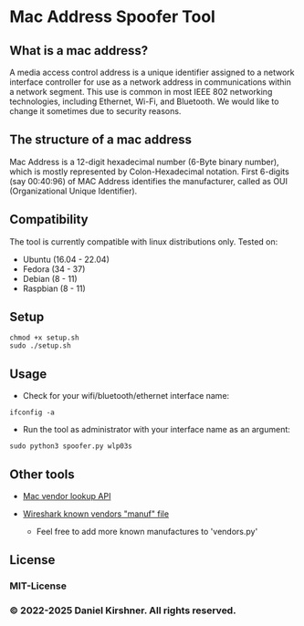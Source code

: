 # Mac Address Spoofer Tool

## What is a mac address?
A media access control address is a unique identifier assigned to a network interface controller for use as a network address in communications within a network segment. This use is common in most IEEE 802 networking technologies, including Ethernet, Wi-Fi, and Bluetooth.
We would like to change it sometimes due to security reasons.


## The structure of a mac address
Mac Address is a 12-digit hexadecimal number (6-Byte binary number), which is mostly represented by Colon-Hexadecimal notation. First 6-digits (say 00:40:96) of MAC Address identifies the manufacturer, called as OUI (Organizational Unique Identifier).


## Compatibility
The tool is currently compatible with linux distributions only.
Tested on:
- Ubuntu (16.04 - 22.04)
- Fedora (34 - 37)
- Debian (8 - 11)
- Raspbian (8 - 11)


## Setup

```
chmod +x setup.sh
sudo ./setup.sh
```

## Usage

- Check for your wifi/bluetooth/ethernet interface name:
```
ifconfig -a
```

- Run the tool as administrator with your interface name as an argument:
```
sudo python3 spoofer.py wlp03s
```

## Other tools
* [Mac vendor lookup API](https://macvendors.com/)

* [Wireshark known vendors "manuf" file](https://github.com/wireshark/wireshark/blob/master/manuf)
    * Feel free to add more known manufactures to 'vendors.py'

## License
### MIT-License
### © 2022-2025 Daniel Kirshner. All rights reserved.